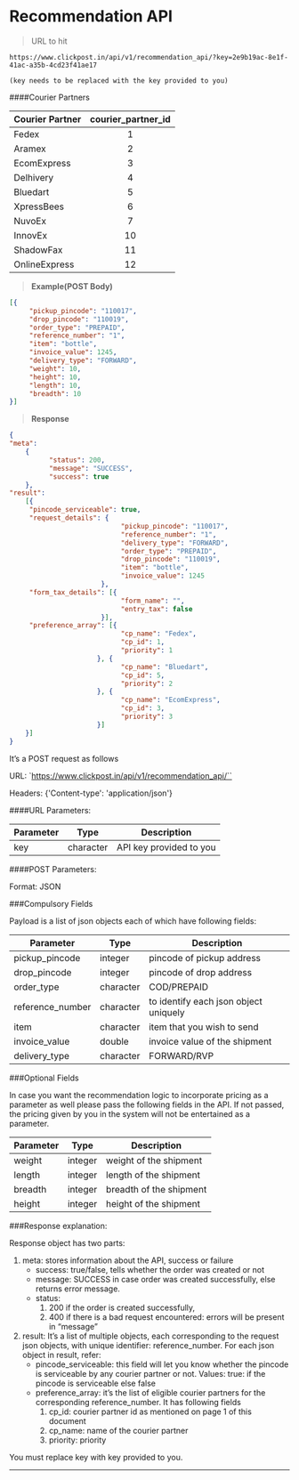 # Recommendation API

>URL to hit

```
https://www.clickpost.in/api/v1/recommendation_api/?key=2e9b19ac-8e1f-41ac-a35b-4cd23f41ae17

(key needs to be replaced with the key provided to you)
```

####Courier Partners

Courier Partner | courier_partner_id
----- | :------:
Fedex | 1
Aramex | 2
EcomExpress | 3
Delhivery | 4
Bluedart | 5
XpressBees | 6
NuvoEx | 7
InnovEx | 10
ShadowFax | 11
OnlineExpress | 12

>__Example(POST Body)__

```json
[{
     "pickup_pincode": "110017",
     "drop_pincode": "110019",
     "order_type": "PREPAID",
     "reference_number": "1",
     "item": "bottle",
     "invoice_value": 1245,
     "delivery_type": "FORWARD",
     "weight": 10,
     "height": 10,
     "length": 10,
     "breadth": 10
}]
```

>__Response__

```json
{
"meta":
    {
          "status": 200,
          "message": "SUCCESS",
          "success": true
    },
"result":
    [{
     "pincode_serviceable": true,
     "request_details": {
                            "pickup_pincode": "110017",
                            "reference_number": "1",
                            "delivery_type": "FORWARD",
                            "order_type": "PREPAID",
                            "drop_pincode": "110019",
                            "item": "bottle",
                            "invoice_value": 1245
                       },
     "form_tax_details": [{
                            "form_name": "",
                            "entry_tax": false
                       }],
     "preference_array": [{
                            "cp_name": "Fedex",
                            "cp_id": 1,
                            "priority": 1
                      }, {
                            "cp_name": "Bluedart",
                            "cp_id": 5,
                            "priority": 2
                      }, {
                            "cp_name": "EcomExpress",
                            "cp_id": 3,
                            "priority": 3
                      }]
    }]
}
```

It’s a POST request as follows

URL:
`https://www.clickpost.in/api/v1/recommendation_api/``

Headers: {'Content-type': 'application/json'}

####URL Parameters:

Parameter | Type | Description
--------- | ---- | -----------
key | character | API key provided to you

####POST Parameters:

Format: JSON

###Compulsory Fields

Payload is a list of json objects each of which have following fields:

Parameter | Type | Description
--------- | ---- | -----------
pickup_pincode | integer | pincode of pickup address
drop_pincode | integer | pincode of drop address
order_type | character | COD/PREPAID
reference_number | character | to identify each json object uniquely
item | character | item that you wish to send
invoice_value | double | invoice value of the shipment
delivery_type | character | FORWARD/RVP

###Optional Fields

In case you want the recommendation logic to incorporate pricing as a parameter as well please pass the following fields in the API. If not passed, the pricing given by you in the system will not be entertained as a parameter.

Parameter | Type | Description
--------- | ---- | -----------
weight | integer | weight of the shipment
length | integer | length of the shipment
breadth | integer | breadth of the shipment
height | integer | height of the shipment


###Response explanation:

Response object has two parts:

1. meta: stores information about the API, success or failure
    + success: true/false, tells whether the order was created or not
    + message: SUCCESS in case order was created successfully, else returns error message.
    + status:
        1. 200 if the order is created successfully,
        2. 400 if there is a bad request encountered: errors will be present in “message”
2. result: It’s a list of multiple objects, each corresponding to the request json objects, with unique identifier: reference_number. For each json object in result, refer:
    + pincode_serviceable: this field will let you know whether the pincode is serviceable by any courier partner or not. Values: true: if the pincode is serviceable else false
    + preference_array: it’s the list of eligible courier partners for the corresponding reference_number. It has following fields
        1. cp_id: courier partner id as mentioned on page 1 of this document
        2. cp_name: name of the courier partner
        3. priority: priority


<aside class="warning">
You must replace key with key provided to you.
</aside>

-------
